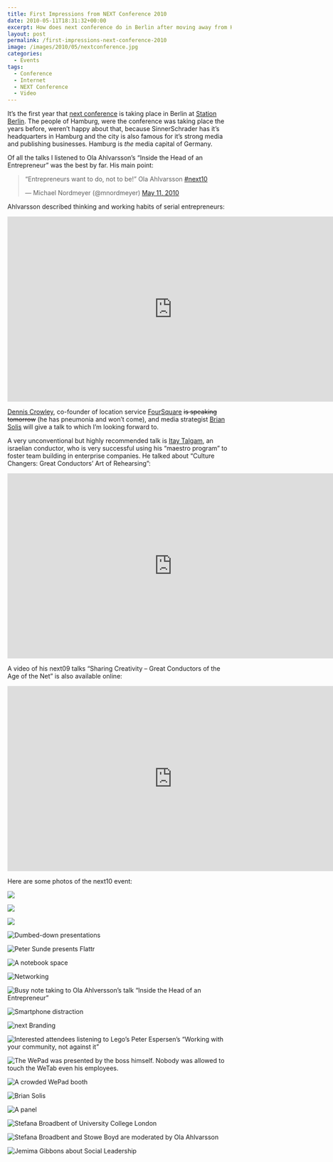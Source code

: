 ```yaml
---
title: First Impressions from NEXT Conference 2010
date: 2010-05-11T18:31:32+00:00
excerpt: How does next conference do in Berlin after moving away from Hamburg?
layout: post
permalink: /first-impressions-next-conference-2010
image: /images/2010/05/nextconference.jpg
categories:
  - Events
tags:
  - Conference
  - Internet
  - NEXT Conference
  - Video
---
```

It’s the first year that [next conference](https://nextconf.eu/) is taking place in Berlin at [Station Berlin](http://www.station-berlin.de/). The people of Hamburg, were the conference was taking place the years before, weren’t happy about that, because SinnerSchrader has it’s headquarters in Hamburg and the city is also famous for it’s strong media and publishing businesses. Hamburg is _the_ media capital of Germany.

Of all the talks I listened to Ola Ahlvarsson’s “Inside the Head of an Entrepreneur” was the best by far. His main point:

> “Entrepreneurs want to do, not to be!” Ola Ahlvarsson [#next10](https://twitter.com/search?q=%23next10)
> 
> — Michael Nordmeyer (@mnordmeyer) [May 11, 2010](https://twitter.com/mnordmeyer/statuses/13791338476)

Ahlvarsson described thinking and working habits of serial entrepreneurs:

<iframe src="https://video.nextconf.eu/v.ihtml?photo%5fid=855720" width="740" height="416" frameborder="0" scrolling="no" allowfullscreen="allowfullscreen"></iframe>

[Dennis Crowley](http://denniscrowley.com/), co-founder of location service [FourSquare](https://foursquare.com/) <del>is speaking tomorrow</del> (he has pneumonia and won’t come), and media strategist [Brian Solis](http://www.briansolis.com/) will give a talk to which I’m looking forward to.

A very unconventional but highly recommended talk is [Itay Talgam](http://www.talgam.com/), an israelian conductor, who is very successful using his “maestro program” to foster team building in enterprise companies. He talked about “Culture Changers: Great Conductors’ Art of Rehearsing”:

<iframe src="https://video.nextconf.eu/v.ihtml?photo%5fid=885184" width="740" height="416" frameborder="0" scrolling="no" allowfullscreen="allowfullscreen"></iframe>

A video of his next09 talks “Sharing Creativity – Great Conductors of the Age of the Net” is also available online:

<iframe src="https://video.nextconf.eu/v.ihtml?photo%5fid=923266" width="740" height="416" frameborder="0" scrolling="no" allowfullscreen="allowfullscreen"></iframe>

Here are some photos of the next10 event:

![](https://michaelnordmeyer.com/images/2010/05/IMG_0223.jpg)

![](https://michaelnordmeyer.com/images/2010/05/IMG_0224.jpg)

![](https://michaelnordmeyer.com/images/2010/05/IMG_0227.jpg)

![Dumbed-down presentations](https://michaelnordmeyer.com/images/2010/05/IMG_0229.jpg)

![Peter Sunde presents Flattr](https://michaelnordmeyer.com/images/2010/05/IMG_0235.jpg)

![A notebook space](https://michaelnordmeyer.com/images/2010/05/IMG_0239.jpg)

![Networking](https://michaelnordmeyer.com/images/2010/05/IMG_0240.jpg)

![Busy note taking to Ola Ahlversson’s talk “Inside the Head of an Entrepreneur”](https://michaelnordmeyer.com/images/2010/05/IMG_0244.jpg)

![Smartphone distraction](https://michaelnordmeyer.com/images/2010/05/IMG_0250.jpg)

![next Branding](https://michaelnordmeyer.com/images/2010/05/IMG_0255.jpg)

![Interested attendees listening to Lego’s Peter Espersen’s “Working with your community, not against it”](https://michaelnordmeyer.com/images/2010/05/IMG_0257.jpg)

![The WePad was presented by the boss himself. Nobody was allowed to touch the WeTab even his employees.](https://michaelnordmeyer.com/images/2010/05/IMG_0261.jpg)

![A crowded WePad booth](https://michaelnordmeyer.com/images/2010/05/IMG_0260.jpg)

![Brian Solis](https://michaelnordmeyer.com/images/2010/05/IMG_0258.jpg)

![A panel](https://michaelnordmeyer.com/images/2010/05/IMG_0259.jpg)

![Stefana Broadbent of University College London](https://michaelnordmeyer.com/images/2010/05/IMG_0262.jpg)

![Stefana Broadbent and Stowe Boyd are moderated by Ola Ahlvarsson](https://michaelnordmeyer.com/images/2010/05/IMG_0264.jpg)

![Jemima Gibbons about Social Leadership](https://michaelnordmeyer.com/images/2010/05/IMG_0266.jpg)